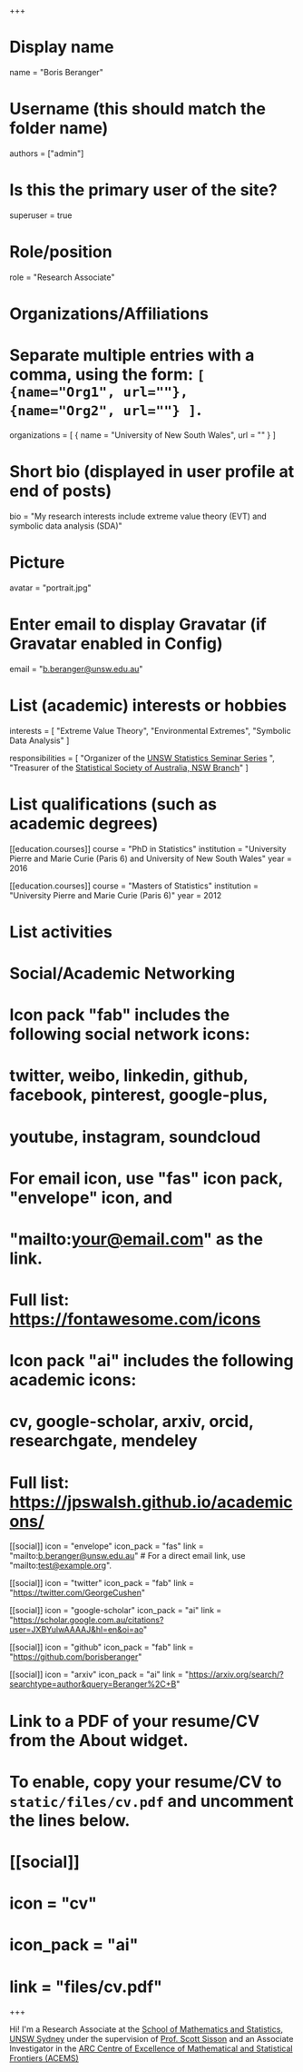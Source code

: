 +++
# Display name
name = "Boris Beranger"

# Username (this should match the folder name)
authors = ["admin"]

# Is this the primary user of the site?
superuser = true

# Role/position
role = "Research Associate"

# Organizations/Affiliations
#   Separate multiple entries with a comma, using the form: `[ {name="Org1", url=""}, {name="Org2", url=""} ]`.
organizations = [ { name = "University of New South Wales", url = "" } ]

# Short bio (displayed in user profile at end of posts)
bio = "My research interests include extreme value theory (EVT) and symbolic data analysis (SDA)"

# Picture
avatar = "portrait.jpg"

# Enter email to display Gravatar (if Gravatar enabled in Config)
email = "b.beranger@unsw.edu.au"


# List (academic) interests or hobbies
interests = [
  "Extreme Value Theory",
  "Environmental Extremes",
  "Symbolic Data Analysis"
]

responsibilities = [
"Organizer of the [UNSW Statistics Seminar Series](/unswseminar/)  ",
"Treasurer of the [Statistical Society of Australia, NSW Branch](https://www.statsoc.org.au/New-South-Wales)"
] 
# List qualifications (such as academic degrees)
[[education.courses]]
  course = "PhD in Statistics"
  institution = "University Pierre and Marie Curie (Paris 6) and University of New South Wales"
  year = 2016

[[education.courses]]
  course = "Masters of Statistics"
  institution = "University Pierre and Marie Curie (Paris 6)"
  year = 2012

# List activities



# Social/Academic Networking
#
# Icon pack "fab" includes the following social network icons:
#
#   twitter, weibo, linkedin, github, facebook, pinterest, google-plus,
#   youtube, instagram, soundcloud
#
#   For email icon, use "fas" icon pack, "envelope" icon, and
#   "mailto:your@email.com" as the link.
#
#   Full list: https://fontawesome.com/icons
#
# Icon pack "ai" includes the following academic icons:
#
#   cv, google-scholar, arxiv, orcid, researchgate, mendeley
#
#   Full list: https://jpswalsh.github.io/academicons/

[[social]]
  icon = "envelope"
  icon_pack = "fas"
  link = "mailto:b.beranger@unsw.edu.au"  # For a direct email link, use "mailto:test@example.org".

[[social]]
  icon = "twitter"
  icon_pack = "fab"
  link = "https://twitter.com/GeorgeCushen"

[[social]]
  icon = "google-scholar"
  icon_pack = "ai"
  link = "https://scholar.google.com.au/citations?user=JXBYulwAAAAJ&hl=en&oi=ao"

[[social]]
  icon = "github"
  icon_pack = "fab"
  link = "https://github.com/borisberanger"
  
  [[social]]
  icon = "arxiv"
  icon_pack = "ai"
  link = "https://arxiv.org/search/?searchtype=author&query=Beranger%2C+B"

# Link to a PDF of your resume/CV from the About widget.
# To enable, copy your resume/CV to `static/files/cv.pdf` and uncomment the lines below.
# [[social]]
#   icon = "cv"
#   icon_pack = "ai"
#   link = "files/cv.pdf"

+++

Hi! I'm a Research Associate at the [School of Mathematics and Statistics, UNSW Sydney](https://www.maths.unsw.edu.au) under the supervision of [Prof. Scott Sisson](https://web.maths.unsw.edu.au/~scott/Welcome.html) and an Associate Investigator in the [ARC Centre of Excellence of Mathematical and Statistical Frontiers (ACEMS)](https://acems.org.au)
